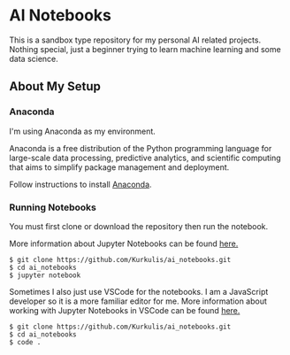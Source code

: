 # AI Notebooks


This is a sandbox type repository for my personal AI related projects. Nothing special, just a beginner trying to learn machine learning and some data science.

## About My Setup

### Anaconda

I'm using Anaconda as my environment.

Anaconda is a free distribution of the Python programming language for large-scale data processing, predictive analytics, and scientific computing that aims to simplify package management and deployment.

Follow instructions to install [Anaconda](https://docs.continuum.io/anaconda/install).

### Running Notebooks

You must first clone or download the repository then run the notebook.

More information about Jupyter Notebooks can be found [here.](http://ipython.org/notebook.html)

    $ git clone https://github.com/Kurkulis/ai_notebooks.git
    $ cd ai_notebooks
    $ jupyter notebook

Sometimes I also just use VSCode for the notebooks. I am a JavaScript developer so it is a more familiar editor for me. More information about working with Jupyter Notebooks in VSCode can be found [here.](https://code.visualstudio.com/docs/python/jupyter-support)

    $ git clone https://github.com/Kurkulis/ai_notebooks.git
    $ cd ai_notebooks
    $ code .